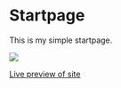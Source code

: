 
# Startpage

This is my simple startpage.

![](./image.png)

[Live preview of site]([https://voxie12.github.io](https://drnyaaa.github.io/mononoke-startpage/)/)
